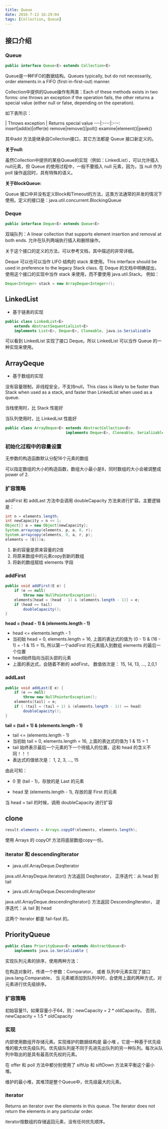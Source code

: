 ```yaml
---
title: Queue
date: 2016-7-13 16:29:04
tags: [Collection, Queue]
---
```


## 接口介绍

### Queue

``` java
public interface Queue<E> extends Collection<E>
```

Queue是一种FIFO的数据结构。Queues typically, but do not necessarily, order elements in a FIFO (first-in-first-out) manner. 

Collection中提供的Queue操作有两类：Each of these methods exists in two forms: one throws an exception if the operation fails, the other returns a special value (either null or false, depending on the operation). 

如下表所示：

 | Throws exception | Returns special value
---|:---:|:---:
insert|add(e)|offer(e)
remove|remove()|poll()
examine|element()|peek()

其中add 方法是继承自Collection接口，其它方法都是 Queue 接口新定义的。

**关于null:**

虽然Collection中提供的某些Queue的实现（例如：LinkedList），可以允许插入null元素，但 Queue 的使用过程中，一般不要插入 null 元素，因为，当 null 作为 poll 操作返回时，具有特殊的语义。

**关于BlockQueue:**

Queue 接口中并没有定义Block和Timeout的方法，这类方法通常的并发的情况下使用。定义的接口是：java.util.concurrent.BlockingQueue

### Deque

``` java
public interface Deque<E> extends Queue<E>
```

双端队列：A linear collection that supports element insertion and removal at both ends. 允许在队列两端执行插入和删除操作。

关于这个接口的定义的方法，可以参考文档，其中描述的非常详细。

Deque 可以也可以当作 LIFO 结构的 stack 来使用。This interface should be used in preference to the legacy Stack class. 在 Deque 的文档中明确提出，使用这个接口的实现中当作 stack 来使用，而不要使用 java.util.Stack。 例如：

``` java
Deque<Integer> stack = new ArrayDeque<Integer>();
```

## LinkedList

* 基于链表的实现

``` java
public class LinkedList<E>
    extends AbstractSequentialList<E>
    implements List<E>, Deque<E>, Cloneable, java.io.Serializable
```

可以看到 LinkedList 实现了接口 Deque。所以 LinkedList 可以当作 Queue 的一种实现来使用。 

## ArrayQeque

* 基于数组的实现

没有容量限制，非线程安全，不支持null，This class is likely to be faster than Stack when used as a stack, and faster than LinkedList when used as a queue. 

当栈使用时，比 Stack 性能好

当队列使用时，比 LinkedList 性能好

``` java
public class ArrayDeque<E> extends AbstractCollection<E>
                           implements Deque<E>, Cloneable, Serializable
```

### 初始化过程中的容量设置

无参数的构造函数默认分配16个元素的数组

可以指定数组的大小的构造函数，数组大小最小是8，同时数组的大小会被调整成 power of 2.

### 扩容策略

addFirst 和 addLast 方法中会调用 doubleCapacity 方法来进行扩容。主要逻辑是：

``` java
int n = elements.length;
int newCapacity = n << 1;
Object[] a = new Object[newCapacity];
System.arraycopy(elements, p, a, 0, r);
System.arraycopy(elements, 0, a, r, p);
elements = (E[])a;
```

1. 新的容量是原来容量的2倍
2. 将原来数组中的元素copy到新的数组
3. 将新的数组赋给 elements 字段

### addFirst

``` java
public void addFirst(E e) {
    if (e == null)
        throw new NullPointerException();
    elements[head = (head - 1) & (elements.length - 1)] = e;
    if (head == tail)
        doubleCapacity();
}
```
**head = (head - 1) & (elements.length - 1)**

* head <= elements.length - 1
* 当初始 head = 0, elements.length = 16, 上面的表达式的值为 (0 - 1) & (16 - 1) = -1 & 15 = 15, 所以第一个addFirst 的元素插入到数组 elements 的最后一个位置
* head始终指向当前头部的元素
* 上面的表达式，会随着不断的 addFirst， 数值依次是： 15, 14, 13, ..., 2,0,1


### addLast

``` java
public void addLast(E e) {
    if (e == null)
        throw new NullPointerException();
    elements[tail] = e;
    if ( (tail = (tail + 1) & (elements.length - 1)) == head)
        doubleCapacity();
}
```

**tail = (tail + 1) & (elements.length - 1)**

* tail <= (elements.length - 1)
* 当初始 tail = 0, elements.length = 16, 上面的表达式的值为 1 & 15 = 1
* tail 始终表示最后一个元素的下一个待插入的位置，这和 head 的含义不同！！！
* 表达式的值依次是： 1, 2, 3, ..., 15

由此可知：

* 0 至 (tail - 1)，存放的是 Last 的元素

* head 至 (elements.length - 1), 存放的是 First 的元素

当 head = tail 的时候，调用 doubleCapacity 进行扩容

## clone

``` java
result.elements = Arrays.copyOf(elements, elements.length);
```

使用 Arrays 的 copyOf 方法将底层数组copy一份。

### iterator 和 descendingIterator

* java.util.ArrayDeque.DeqIterator

java.util.ArrayDeque.iterator() 方法返回 DeqIterator， 正序迭代：从 head 到 tail


* java.util.ArrayDeque.DescendingIterator

 java.util.ArrayDeque.descendingIterator() 方法返回 DescendingIterator， 逆序迭代：从 tail 到 head
 
这两个 iterator 都是 fail-fast 的。

## PriorityQueue

``` java
public class PriorityQueue<E> extends AbstractQueue<E>
    implements java.io.Serializable {
```

实现队列元素的排序，使用两种方法：

在构造对象时，传递一个参数：Comparator， 或者 队列中元素实现了接口 java.lang.Comparable， 当 元素被添加到队列中时，会使用上面的两种方式，对元素进行优先级排序。

### 扩容策略

初始容量11，如果容量小于64，则：newCapacity = 2 * oldCapacity。 否则，newCapacity = 1.5 * oldCapacity

### 实现

内部使用数组开存储元素。实现维护的数据结构是 最小堆 。它是一种基于优先级堆的极大优先级队列。优先级队列是不同于先进先出队列的另一种队列。每次从队列中取出的是具有最高优先权的元素。

在 offer 和 poll 方法中都分别使用了 siftUp 和 siftDown 方法来平衡这个最小堆。

维护的最小堆，其堆顶是整个Queue中，优先级最大的元素。

### iterator 

Returns an iterator over the elements in this queue. The iterator does not return the elements in any particular order.

iterator按数组的存储返回元素，没有任何优先顺序。